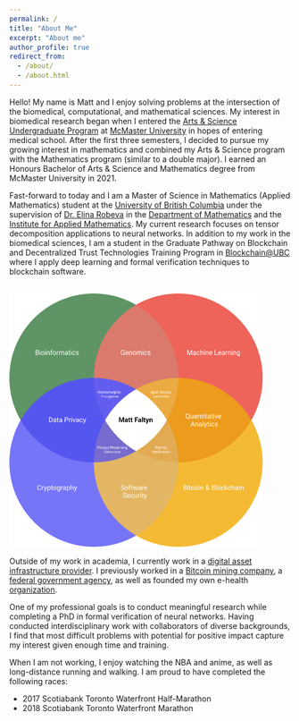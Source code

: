```yaml
---
permalink: /
title: "About Me"
excerpt: "About me"
author_profile: true
redirect_from: 
  - /about/
  - /about.html
---
```


Hello! My name is Matt and I enjoy solving problems at the intersection of the biomedical, computational, and mathematical sciences. My interest in biomedical research began when I entered the [Arts & Science Undergraduate Program](https://artsci.mcmaster.ca/) at [McMaster University](https://www.mcmaster.ca/) in hopes of entering medical school. After the first three semesters, I decided to pursue my growing interest in mathematics and combined my Arts & Science program with the Mathematics program (similar to a double major). I earned an Honours Bachelor of Arts & Science and Mathematics degree from McMaster University in 2021.

Fast-forward to today and I am a Master of Science in Mathematics (Applied Mathematics) student at the [University of British Columbia](https://www.ubc.ca/) under the supervision of [Dr. Elina Robeva](https://personal.math.ubc.ca/~erobeva/index.html) in the [Department of Mathematics](https://www.math.ubc.ca/home) and the [Institute for Applied Mathematics](https://www.iam.ubc.ca/). My current research focuses on tensor decomposition applications to neural networks. In addition to my work in the biomedical sciences, I am a student in the Graduate Pathway on Blockchain and Decentralized Trust Technologies Training Program in [Blockchain@UBC](https://blockchain.ubc.ca/) where I apply deep learning and formal verification techniques to blockchain software.

<br/><img src="/images/venn.png" style="width:90%;">

Outside of my work in academia, I currently work in a [digital asset infrastructure provider](https://www.aquanow.io/). I previously worked in a [Bitcoin mining company](https://www.blockwaresolutions.com/), a [federal government agency](https://www.statcan.gc.ca/en/start), as well as founded my own e-health [organization](https://llettonna.com/). 

One of my professional goals is to conduct meaningful research while completing a PhD in formal verification of neural networks. Having conducted interdisciplinary work with collaborators of diverse backgrounds, I find that most difficult problems with potential for positive impact capture my interest given enough time and training.

When I am not working, I enjoy watching the NBA and anime, as well as long-distance running and walking. I am proud to have completed the following races:
- 2017 Scotiabank Toronto Waterfront Half-Marathon
- 2018 Scotiabank Toronto Waterfront Marathon
